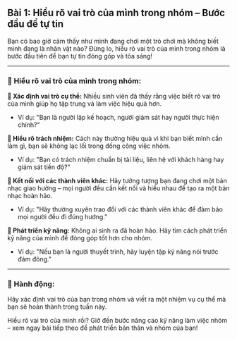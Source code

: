 ## Bài 1: Hiểu rõ vai trò của mình trong nhóm – Bước đầu để tự tin

Bạn có bao giờ cảm thấy như mình đang chơi một trò chơi mà không biết mình đang là nhân vật nào? Đừng lo, hiểu rõ vai trò của mình trong nhóm là bước đầu tiên để bạn tự tin đóng góp và tỏa sáng!

---

### 📌 Hiểu rõ vai trò của mình trong nhóm:

**🔹 Xác định vai trò cụ thể:**
Nhiều sinh viên đã thấy rằng việc biết rõ vai trò của mình giúp họ tập trung và làm việc hiệu quả hơn.

- Ví dụ: "Bạn là người lập kế hoạch, người giám sát hay người thực hiện chính?"

**🔹 Hiểu rõ trách nhiệm:**
Cách này thường hiệu quả vì khi bạn biết mình cần làm gì, bạn sẽ không lạc lối trong đống công việc nhóm.

- Ví dụ: "Bạn có trách nhiệm chuẩn bị tài liệu, liên hệ với khách hàng hay giám sát tiến độ?"

**🔹 Kết nối với các thành viên khác:**
Hãy tưởng tượng bạn đang chơi một bản nhạc giao hưởng – mọi người đều cần kết nối và hiểu nhau để tạo ra một bản nhạc hoàn hảo.

- Ví dụ: "Hãy thường xuyên trao đổi với các thành viên khác để đảm bảo mọi người đều đi đúng hướng."

**🔹 Phát triển kỹ năng:**
Không ai sinh ra đã hoàn hảo. Hãy tìm cách phát triển kỹ năng của mình để đóng góp tốt hơn cho nhóm.

- Ví dụ: "Nếu bạn là người thuyết trình, hãy luyện tập kỹ năng nói trước đám đông."

---

### 🚀 Hành động:

Hãy xác định vai trò của bạn trong nhóm và viết ra một nhiệm vụ cụ thể mà bạn sẽ hoàn thành trong tuần này.

Hiểu rõ vai trò của mình rồi? Giờ đến bước nâng cao kỹ năng làm việc nhóm – xem ngay bài tiếp theo để phát triển bản thân và nhóm của bạn!